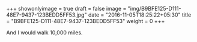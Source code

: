 +++
showonlyimage = true
draft = false
image = "img/B9BFE125-D111-48E7-9437-123BEDD5FF53.jpg"
date = "2016-11-05T18:25:22+05:30"
title = "B9BFE125-D111-48E7-9437-123BEDD5FF53"
weight = 0
+++

And I would walk 10,000 miles.


